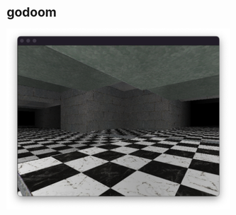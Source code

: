 # godoom
![alt text](https://github.com/markel1974/godoom/blob/main/bloob/screenshot1.png?raw=true)
